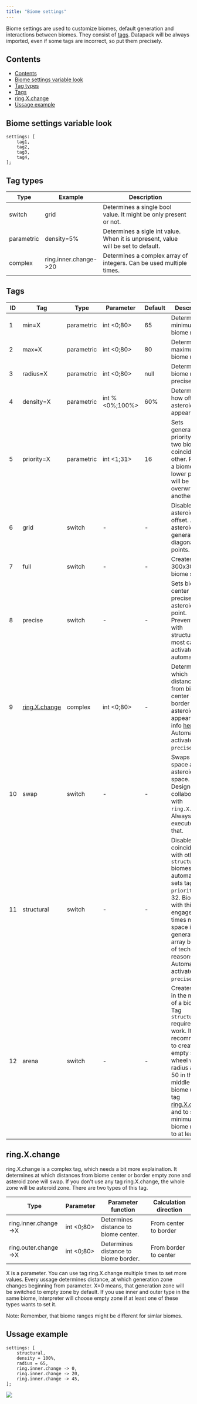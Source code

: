 ```yaml
---
title: "Biome settings"
---
```


Biome settings are used to customize biomes, default generation and interactions between biomes. They consist of [tags](#tags).
Datapack will be always imported, even if some tags are incorrect, so put them precisely.

## Contents

- [Contents](#contents)
- [Biome settings variable look](#biome-settings-variable-look)
- [Tag types](#tag-types)
- [Tags](#tags)
- [ring.X.change](#ringxchange)
- [Ussage example](#ussage-example)

## Biome settings variable look

```text
settings: [
	tag1,
	tag2,
	tag3,
	tag4,
];
```

## Tag types

| Type       | Example               | Description                                                                       |
| ---------- | --------------------- | --------------------------------------------------------------------------------- |
| switch     | grid                  | Determines a single bool value. It might be only present or not.                  |
| parametric | density=5%            | Determines a sigle int value. When it is unpresent, value will be set to default. |
| complex    | ring.inner.change->20 | Determines a complex array of integers. Can be used multiple times.               |

## Tags

| ID  | Tag                           | Type       | Parameter       | Default | Description                                                                                                                                                                                                                                                       | Note                                           |
| --- | ----------------------------- | ---------- | --------------- | ------- | ----------------------------------------------------------------------------------------------------------------------------------------------------------------------------------------------------------------------------------------------------------------- | ---------------------------------------------- |
| 1   | min=X                         | parametric | int <0;80>      | 65      | Determines minimum biome radius.                                                                                                                                                                                                                                  | -                                              |
| 2   | max=X                         | parametric | int <0;80>      | 80      | Determines maximum biome radius.                                                                                                                                                                                                                                  | -                                              |
| 3   | radius=X                      | parametric | int <0;80>      | null    | Determines biome radius precisely.                                                                                                                                                                                                                                | Overwrites `min` and `max`.                    |
| 4   | density=X                     | parametric | int % <0%;100%> | 60%     | Determines how often asteroids will appear.                                                                                                                                                                                                                       | -                                              |
| 5   | priority=X                    | parametric | int <1;31>      | 16      | Sets generation priority, when two biomes coincide each other. Part of a biome with a lower priority will be overwritten by another.                                                                                                                              | -                                              |
| 6   | grid                          | switch     | -               | -       | Disables asteroid offset. All asteroids will generate in diagonal grid points.                                                                                                                                                                                    | -                                              |
| 7   | full                          | switch     | -               | -       | Creates a 300x300 full biome square.                                                                                                                                                                                                                              | Don't use it in a good datapack.               |
| 8   | precise                       | switch     | -               | -       | Sets biome center precisely at asteroid grid point. Prevents bugs with structures. In most cases activates automatically.                                                                                                                                         | -                                              |
| 9   | [ring.X.change](#ringxchange) | complex    | int <0;80>      | -       | Determines at which distances from biome center or border asteroids will appear. More info [here](#ringxchange). Automatically activates tag `precise`.                                                                                                           | -                                              |
| 10  | swap                          | switch     | -               | -       | Swaps empty space and asteroid space. Designed to collaborate with `ring.X.change`. Always executes after that.                                                                                                                                                   | -                                              |
| 11  | structural                    | switch     | -               | -       | Disables coinciding with other `structural` biomes and automatically sets tag `priority` to 32. Biomes with this tag engage two times more space in generation array because of technical reasons. Automatically activates tag `precise`.                         | It's recommended to put it only on structures. |
| 12  | arena                         | switch     | -               | -       | Creates arena in the middle of a biome. Tag `structural` required to work. It is recommended to create empty space wheel with radius at least 50 in the middle of a biome using tag [ring.X.change](#ringxchange) and to set minimum biome radius to at least 50. | Only manual asteroid remove.                   |

## ring.X.change

ring.X.change is a complex tag, which needs a bit more explaination.
It determines at which distances from biome center or border empty zone and asteroid zone will swap.
If you don't use any tag ring.X.change, the whole zone will be asteroid zone.
There are two types of this tag.

| Type                 | Parameter  | Parameter function                   | Calculation direction   |
| -------------------- | ---------- | ------------------------------------ | --------------------- |
| ring.inner.change->X | int <0;80> | Determines distance to biome center. | From center to border |
| ring.outer.change->X | int <0;80> | Determines distance to biome border. | From border to center |

X is a parameter. You can use tag ring.X.change multiple times to set more values.
Every ussage determines distance, at which generation zone changes beginning from parameter.
X=0 means, that generation zone will be switched to empty zone by default.
If you use inner and outer type in the same biome, interpreter will choose empty zone if at least one
of these types wants to set it.

Note: Remember, that biome ranges might be different for simlar biomes.

## Ussage example

```text
settings: [
	structural,
	density = 100%,
	radius = 65,
	ring.inner.change -> 0,
	ring.inner.change -> 20,
	ring.inner.change -> 45,
];
```

![](/img/biome_preview1.png)
